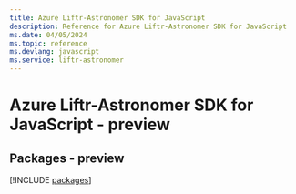 ```yaml
---
title: Azure Liftr-Astronomer SDK for JavaScript
description: Reference for Azure Liftr-Astronomer SDK for JavaScript
ms.date: 04/05/2024
ms.topic: reference
ms.devlang: javascript
ms.service: liftr-astronomer
---
```

# Azure Liftr-Astronomer SDK for JavaScript - preview
## Packages - preview
[!INCLUDE [packages](liftr-astronomer-index.md)]